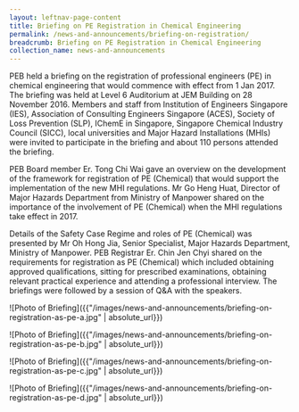 ```yaml
---
layout: leftnav-page-content
title: Briefing on PE Registration in Chemical Engineering
permalink: /news-and-announcements/briefing-on-registration/
breadcrumb: Briefing on PE Registration in Chemical Engineering
collection_name: news-and-announcements
---
```


PEB held a briefing on the registration of professional engineers (PE) in chemical engineering that would commence with effect from 1 Jan 2017. The briefing was held at Level 6 Auditorium at JEM Building on 28 November 2016. Members and staff from Institution of Engineers Singapore (IES), Association of Consulting Engineers Singapore (ACES), Society of Loss Prevention (SLP), IChemE in Singapore, Singapore Chemical Industry Council (SICC), local universities and Major Hazard Installations (MHIs) were invited to participate in the briefing and about 110 persons attended the briefing. 

PEB Board member Er. Tong Chi Wai gave an overview on the development of the framework for registration of PE (Chemical) that would support the implementation of the new MHI regulations. Mr Go Heng Huat, Director of Major Hazards Department from Ministry of Manpower shared on the importance of the involvement of PE (Chemical) when the MHI regulations take effect in 2017. 

Details of the Safety Case Regime and roles of PE (Chemical) was presented by Mr Oh Hong Jia, Senior Specialist, Major Hazards Department, Ministry of Manpower. PEB Registrar Er. Chin Jen Chyi shared on the requirements for registration as PE (Chemical) which included obtaining approved qualifications, sitting for prescribed examinations, obtaining relevant practical experience and attending a professional interview.  The briefings were followed by a session of Q&A with the speakers.

![Photo of Briefing]({{"/images/news-and-announcements/briefing-on-registration-as-pe-a.jpg" | absolute_url}})

![Photo of Briefing]({{"/images/news-and-announcements/briefing-on-registration-as-pe-b.jpg" | absolute_url}})

![Photo of Briefing]({{"/images/news-and-announcements/briefing-on-registration-as-pe-c.jpg" | absolute_url}})

![Photo of Briefing]({{"/images/news-and-announcements/briefing-on-registration-as-pe-d.jpg" | absolute_url}})
